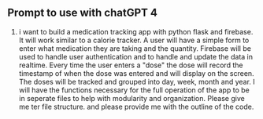 ## Prompt to use with chatGPT 4

1. i want to build a medication tracking app with python flask and firebase. It will work similar to a calorie tracker. A user will have a simple form to enter what medication they are taking and the quantity. Firebase will be used to handle user authentication and to handle and update the data in realtime. Every time the user enters a "dose" the dose will record the timestamp of when the dose was entered and will display on the screen. The doses will be tracked and grouped into day, week, month and year. I will have the functions necessary for the full operation of the app to be in seperate files to help with modularity and organization. Please give me ter file structure. and please provide me with the outline of the code. 